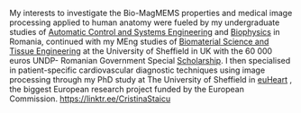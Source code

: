 My interests to investigate the Bio-MagMEMS properties and medical image processing applied to human anatomy were fueled by my undergraduate studies of [Automatic Control and Systems Engineering](https://acs.pub.ro/ ) and [Biophysics](http://fizica.unibuc.ro/Fizica/Main.php) in Romania, continued with my MEng studies of [Biomaterial Science and Tissue Engineering](https://www.sheffield.ac.uk/materials/research/themes/biomaterials-and-tissue-engineering) at the University of Sheffield in UK with the 60 000 euros UNDP- Romanian Government Special [Scholarship](https://www.mae.ro/node/2115 ). I then specialised in patient-specific cardiovascular diagnostic techniques using image processing through my PhD study at The University of Sheffield in [euHeart](http://www.euheart.eu/ ) , the biggest European research project funded by the European Commission. 
https://linktr.ee/CristinaStaicu
